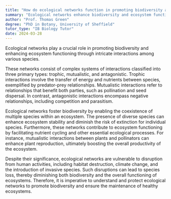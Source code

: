 ```yaml
---
title: "How do ecological networks function in promoting biodiversity and ecosystem functioning?"
summary: "Ecological networks enhance biodiversity and ecosystem functioning by facilitating complex interactions among species, which are crucial for maintaining ecological balance and resilience."
author: "Prof. Thomas Green"
degree: "PhD in Botany, University of Sheffield"
tutor_type: "IB Biology Tutor"
date: 2024-03-28
---
```


Ecological networks play a crucial role in promoting biodiversity and enhancing ecosystem functioning through intricate interactions among various species.

These networks consist of complex systems of interactions classified into three primary types: trophic, mutualistic, and antagonistic. Trophic interactions involve the transfer of energy and nutrients between species, exemplified by predator-prey relationships. Mutualistic interactions refer to relationships that benefit both parties, such as pollination and seed dispersal. In contrast, antagonistic interactions encompass negative relationships, including competition and parasitism.

Ecological networks foster biodiversity by enabling the coexistence of multiple species within an ecosystem. The presence of diverse species can enhance ecosystem stability and diminish the risk of extinction for individual species. Furthermore, these networks contribute to ecosystem functioning by facilitating nutrient cycling and other essential ecological processes. For instance, mutualistic interactions between plants and pollinators can enhance plant reproduction, ultimately boosting the overall productivity of the ecosystem.

Despite their significance, ecological networks are vulnerable to disruption from human activities, including habitat destruction, climate change, and the introduction of invasive species. Such disruptions can lead to species loss, thereby diminishing both biodiversity and the overall functioning of ecosystems. Therefore, it is imperative to understand and protect ecological networks to promote biodiversity and ensure the maintenance of healthy ecosystems.
    